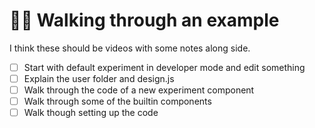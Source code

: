 # :walking_man: Walking through an example

I think these should be videos with some notes along side.

- [ ] Start with default experiment in developer mode and edit something
- [ ] Explain the user folder and design.js
- [ ] Walk through the code of a new experiment component
- [ ] Walk through some of the builtin components
- [ ] Walk though setting up the code
